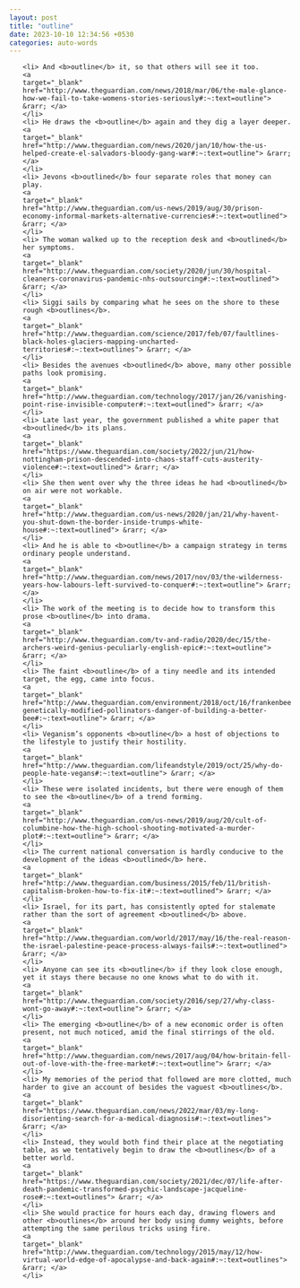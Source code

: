```yaml
---
layout: post
title: "outline"
date: 2023-10-10 12:34:56 +0530
categories: auto-words
---
```

<ol>

    <li> And <b>outline</b> it, so that others will see it too.
    <a 
    target="_blank" 
    href="http://www.theguardian.com/news/2018/mar/06/the-male-glance-how-we-fail-to-take-womens-stories-seriously#:~:text=outline"> &rarr; </a>
    </li>
    <li> He draws the <b>outline</b> again and they dig a layer deeper.
    <a 
    target="_blank" 
    href="http://www.theguardian.com/news/2020/jan/10/how-the-us-helped-create-el-salvadors-bloody-gang-war#:~:text=outline"> &rarr; </a>
    </li>
    <li> Jevons <b>outlined</b> four separate roles that money can play.
    <a 
    target="_blank" 
    href="http://www.theguardian.com/us-news/2019/aug/30/prison-economy-informal-markets-alternative-currencies#:~:text=outlined"> &rarr; </a>
    </li>
    <li> The woman walked up to the reception desk and <b>outlined</b> her symptoms.
    <a 
    target="_blank" 
    href="http://www.theguardian.com/society/2020/jun/30/hospital-cleaners-coronavirus-pandemic-nhs-outsourcing#:~:text=outlined"> &rarr; </a>
    </li>
    <li> Siggi sails by comparing what he sees on the shore to these rough <b>outlines</b>.
    <a 
    target="_blank" 
    href="http://www.theguardian.com/science/2017/feb/07/faultlines-black-holes-glaciers-mapping-uncharted-territories#:~:text=outlines"> &rarr; </a>
    </li>
    <li> Besides the avenues <b>outlined</b> above, many other possible paths look promising.
    <a 
    target="_blank" 
    href="http://www.theguardian.com/technology/2017/jan/26/vanishing-point-rise-invisible-computer#:~:text=outlined"> &rarr; </a>
    </li>
    <li> Late last year, the government published a white paper that <b>outlined</b> its plans.
    <a 
    target="_blank" 
    href="https://www.theguardian.com/society/2022/jun/21/how-nottingham-prison-descended-into-chaos-staff-cuts-austerity-violence#:~:text=outlined"> &rarr; </a>
    </li>
    <li> She then went over why the three ideas he had <b>outlined</b> on air were not workable.
    <a 
    target="_blank" 
    href="http://www.theguardian.com/us-news/2020/jan/21/why-havent-you-shut-down-the-border-inside-trumps-white-house#:~:text=outlined"> &rarr; </a>
    </li>
    <li> And he is able to <b>outline</b> a campaign strategy in terms ordinary people understand.
    <a 
    target="_blank" 
    href="http://www.theguardian.com/news/2017/nov/03/the-wilderness-years-how-labours-left-survived-to-conquer#:~:text=outline"> &rarr; </a>
    </li>
    <li> The work of the meeting is to decide how to transform this prose <b>outline</b> into drama.
    <a 
    target="_blank" 
    href="http://www.theguardian.com/tv-and-radio/2020/dec/15/the-archers-weird-genius-peculiarly-english-epic#:~:text=outline"> &rarr; </a>
    </li>
    <li> The faint <b>outline</b> of a tiny needle and its intended target, the egg, came into focus.
    <a 
    target="_blank" 
    href="http://www.theguardian.com/environment/2018/oct/16/frankenbees-genetically-modified-pollinators-danger-of-building-a-better-bee#:~:text=outline"> &rarr; </a>
    </li>
    <li> Veganism’s opponents <b>outline</b> a host of objections to the lifestyle to justify their hostility.
    <a 
    target="_blank" 
    href="http://www.theguardian.com/lifeandstyle/2019/oct/25/why-do-people-hate-vegans#:~:text=outline"> &rarr; </a>
    </li>
    <li> These were isolated incidents, but there were enough of them to see the <b>outline</b> of a trend forming.
    <a 
    target="_blank" 
    href="http://www.theguardian.com/us-news/2019/aug/20/cult-of-columbine-how-the-high-school-shooting-motivated-a-murder-plot#:~:text=outline"> &rarr; </a>
    </li>
    <li> The current national conversation is hardly conducive to the development of the ideas <b>outlined</b> here.
    <a 
    target="_blank" 
    href="http://www.theguardian.com/business/2015/feb/11/british-capitalism-broken-how-to-fix-it#:~:text=outlined"> &rarr; </a>
    </li>
    <li> Israel, for its part, has consistently opted for stalemate rather than the sort of agreement <b>outlined</b> above.
    <a 
    target="_blank" 
    href="http://www.theguardian.com/world/2017/may/16/the-real-reason-the-israel-palestine-peace-process-always-fails#:~:text=outlined"> &rarr; </a>
    </li>
    <li> Anyone can see its <b>outline</b> if they look close enough, yet it stays there because no one knows what to do with it.
    <a 
    target="_blank" 
    href="http://www.theguardian.com/society/2016/sep/27/why-class-wont-go-away#:~:text=outline"> &rarr; </a>
    </li>
    <li> The emerging <b>outline</b> of a new economic order is often present, not much noticed, amid the final stirrings of the old.
    <a 
    target="_blank" 
    href="http://www.theguardian.com/news/2017/aug/04/how-britain-fell-out-of-love-with-the-free-market#:~:text=outline"> &rarr; </a>
    </li>
    <li> My memories of the period that followed are more clotted, much harder to give an account of besides the vaguest <b>outlines</b>.
    <a 
    target="_blank" 
    href="https://www.theguardian.com/news/2022/mar/03/my-long-disorienting-search-for-a-medical-diagnosis#:~:text=outlines"> &rarr; </a>
    </li>
    <li> Instead, they would both find their place at the negotiating table, as we tentatively begin to draw the <b>outlines</b> of a better world.
    <a 
    target="_blank" 
    href="https://www.theguardian.com/society/2021/dec/07/life-after-death-pandemic-transformed-psychic-landscape-jacqueline-rose#:~:text=outlines"> &rarr; </a>
    </li>
    <li> She would practice for hours each day, drawing flowers and other <b>outlines</b> around her body using dummy weights, before attempting the same perilous tricks using fire.
    <a 
    target="_blank" 
    href="http://www.theguardian.com/technology/2015/may/12/how-virtual-world-edge-of-apocalypse-and-back-again#:~:text=outlines"> &rarr; </a>
    </li>